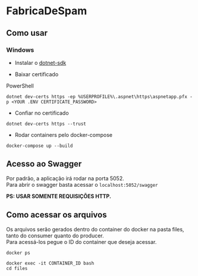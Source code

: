 # FabricaDeSpam

## Como usar

### Windows

- Instalar o [dotnet-sdk](https://dotnet.microsoft.com/pt-br/download)

- Baixar certificado

PowerShell

```PS
dotnet dev-certs https -ep %USERPROFILE%\.aspnet\https\aspnetapp.pfx -p <YOUR .ENV CERTIFICATE_PASSWORD>
```

- Confiar no certificado

```PS
dotnet dev-certs https --trust
```

- Rodar containers pelo docker-compose

```PS
docker-compose up --build
```

## Acesso ao Swagger

Por padrão, a aplicação irá rodar na porta 5052.  
Para abrir o swagger basta acessar o `localhost:5052/swagger`

**PS: USAR SOMENTE REQUISIÇÕES HTTP.**

## Como acessar os arquivos

Os arquivos serão gerados dentro do container do docker na pasta files, tanto do consumer quanto do producer.  
 Para acessá-los pegue o ID do container que deseja acessar.

```PS
docker ps
```

```PS
docker exec -it CONTAINER_ID bash
cd files
```

